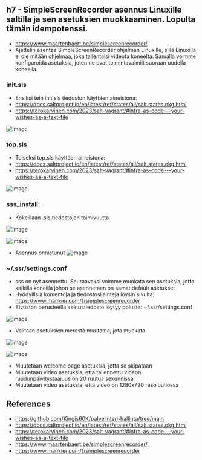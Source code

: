 ## h7 - SimpleScreenRecorder asennus Linuxille saltilla ja sen asetuksien muokkaaminen. Lopulta tämän idempotenssi.
- https://www.maartenbaert.be/simplescreenrecorder/
- Ajattelin asentaa SimpleScreenRecorder ohjelman Linuxille, sillä Linuxilla ei ole mitään ohjelmaa, joka tallentaisi videota koneelta. Samalla voimme konfiguroida asetuksia, joten ne ovat toimintavalmiit suoraan uudella koneella.

### init.sls
- Ensiksi tein init.sls tiedoston käyttäen aineistona:
- https://docs.saltproject.io/en/latest/ref/states/all/salt.states.pkg.html
- https://terokarvinen.com/2023/salt-vagrant/#infra-as-code---your-wishes-as-a-text-file

![image](https://github.com/Kingis60K/palvelinten-hallinta/assets/114500197/7766ff4b-98a0-4acd-8eda-fc447c346ae2)

### top.sls
- Toiseksi top.sls käyttäen aineistona:
- https://docs.saltproject.io/en/latest/ref/states/all/salt.states.pkg.html
- https://terokarvinen.com/2023/salt-vagrant/#infra-as-code---your-wishes-as-a-text-file

![image](https://github.com/Kingis60K/palvelinten-hallinta/assets/114500197/2239edd2-7f62-4471-b888-0c2cae1afb70)

### sss_install:
- Kokeillaan .sls tiedostojen toimivuutta

![image](https://github.com/Kingis60K/palvelinten-hallinta/assets/114500197/c9745f1b-1ac7-4b4e-b169-271c661ff27d)

![image](https://github.com/Kingis60K/palvelinten-hallinta/assets/114500197/785acd55-a1d8-4aef-b6d3-9e5fbd942b10)

- Asennus onnistunut
![image](https://github.com/Kingis60K/palvelinten-hallinta/assets/114500197/c927c97d-bdb6-4a95-be60-e0fae94f651c)

### ~/.ssr/settings.conf
- sss on nyt asennettu. Seuraavaksi voimme muokata sen asetuksia, jotta kaikilla koneilla johon se asennetaan on samat default asetukset
- Hyödyllisiä komentoja ja tiedostosijainteja löysin sivulta: https://www.mankier.com/1/simplescreenrecorder
- Sivuston perusteella asetustiedosto löytyy polusta: ~/.ssr/settings.conf

![image](https://github.com/Kingis60K/palvelinten-hallinta/assets/114500197/646192e4-02da-48f7-a354-684f201175e2)

- Valitaan asetuksien merestä muutama, jota muokata

![image](https://github.com/Kingis60K/palvelinten-hallinta/assets/114500197/9e9fa7e2-ccc0-4601-bb70-6f4ab7b1626c)

![image](https://github.com/Kingis60K/palvelinten-hallinta/assets/114500197/13755b3a-82ee-43f5-bbaf-2a5bed416b66)

- Muutetaan welcome page asetuksia, jotta se skipataan
- Muutetaan video asetuksia, että tallennettu videon ruudunpäivitystaajuus on 20 ruutua sekunnissa
- Muutetaan video asetuksia, että video on 1280x720 resoluutiossa






## References
- https://github.com/Kingis60K/palvelinten-hallinta/tree/main
- https://docs.saltproject.io/en/latest/ref/states/all/salt.states.pkg.html
- https://terokarvinen.com/2023/salt-vagrant/#infra-as-code---your-wishes-as-a-text-file
- https://www.maartenbaert.be/simplescreenrecorder/
- https://www.mankier.com/1/simplescreenrecorder
